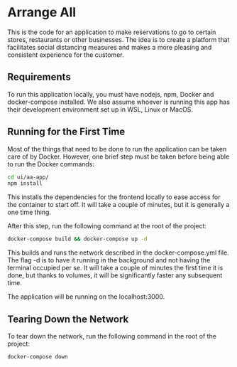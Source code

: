 # Arrange All

This is the code for an application to make reservations to go to certain stores, restaurants or other businesses. The idea is to create a platform that facilitates social distancing measures and makes a more pleasing and consistent experience for the customer. 

## Requirements
To run this application locally, you must have nodejs, npm, Docker and docker-compose installed. We also assume whoever is running this app has their development environment set up in WSL, Linux or MacOS.

## Running for the First Time
Most of the things that need to be done to run the application can be taken care of by Docker. However, one brief step must be taken before being able to run the Docker commands:

```bash
cd ui/aa-app/ 
npm install
```

This installs the dependencies for the frontend locally to ease access for the container to start off. It will take a couple of minutes, but it is generally a one time thing.

After this step, run the following command at the root of the project:

```bash
docker-compose build && docker-compose up -d
```

This builds and runs the network described in the docker-compose.yml file. The flag -d is to have it running in the background and not having the terminal occupied per se. It will take a couple of minutes the first time it is done, but thanks to volumes, it will be significantly faster any subsequent time.

The application will be running on the localhost:3000.

## Tearing Down the Network
To tear down the network, run the following command in the root of the project:

```bash
docker-compose down
```